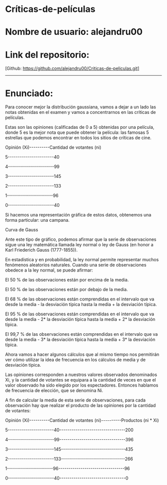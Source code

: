 # Críticas-de-películas

# Nombre de usuario: alejandru00

# Link del repositorio:
[Github: https://github.com/alejandru00/Criticas-de-peliculas.git]

****************************

# Enunciado:

Para conocer mejor la distribución gaussiana, vamos a dejar a un lado las notas obtenidas en el examen y vamos a concentrarnos en las críticas de películas.

Estas son las opiniones (calificadas de 0 a 5) obtenidas por una película, donde 5 es la mejor nota que puede obtener la película: las famosas 5 estrellas que podemos encontrar en todos los sitios de críticas de cine.

Opinión (Xi)----------Cantidad de votantes (ni)  

5-----------------------40

4-----------------------99

3-----------------------145

2-----------------------133

1-----------------------96

0-----------------------40



Si hacemos una representación gráfica de estos datos, obtenemos una forma particular: una campana.

Curva de Gauss

Ante este tipo de gráfico, podemos afirmar que la serie de observaciones sigue una ley matemática llamada ley normal o ley de Gauss (en honor a Karl Friederich Gauss (1777-1855)).

En estadística y en probabilidad, la ley normal permite representar muchos fenómenos aleatorios naturales. Cuando una serie de observaciones obedece a la ley normal, se puede afirmar:

El 50 % de las observaciones están por encima de la media.

El 50 % de las observaciones están por debajo de la media.

El 68 % de las observaciones están comprendidas en el intervalo que va desde la media - la desviación típica hasta la media + la desviación típica.

El 95 % de las observaciones están comprendidas en el intervalo que va desde la media - 2* la desviación típica hasta la media + 2* la desviación típica.

El 99,7 % de las observaciones están comprendidas en el intervalo que va desde la media - 3* la desviación típica hasta la media + 3* la desviación típica.

Ahora vamos a hacer algunos cálculos que al mismo tiempo nos permitirán ver cómo utilizar la idea de frecuencia en los cálculos de media y de desviación típica.

Las opiniones corresponden a nuestros valores observados denominados Xi, y la cantidad de votantes se equipara a la cantidad de veces en que el valor observado ha sido elegido por los espectadores. Entonces hablamos de frecuencia de elección, que se denomina Ni.

A fin de calcular la media de esta serie de observaciones, para cada observación hay que realizar el producto de las opiniones por la cantidad de votantes:

Opinión (Xi)----------Cantidad de votantes (ni)----------Productos (ni * Xi)

5-----------------------40---------------------------------200

4-----------------------99---------------------------------396

3-----------------------145--------------------------------435

2-----------------------133--------------------------------266

1-----------------------96---------------------------------96

0-----------------------40---------------------------------0


